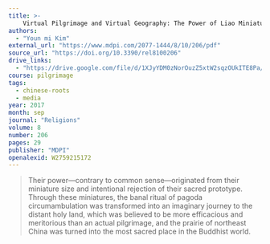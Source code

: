 ```yaml
---
title: >-
    Virtual Pilgrimage and Virtual Geography: The Power of Liao Miniature Pagodas (907–1125)
authors:
  - "Youn mi Kim"
external_url: "https://www.mdpi.com/2077-1444/8/10/206/pdf"
source_url: "https://doi.org/10.3390/rel8100206"
drive_links:
  - "https://drive.google.com/file/d/1XJyYDM0zNorOuzZ5xtW2sqzOUkITE8Pa/view?usp=drivesdk"
course: pilgrimage
tags:
  - chinese-roots
  - media
year: 2017
month: sep
journal: "Religions"
volume: 8
number: 206
pages: 29
publisher: "MDPI"
openalexid: W2759215172
---
```


> Their power—contrary to common sense—originated from their miniature size and intentional rejection of their sacred prototype.
> Through these miniatures, the banal ritual of pagoda circumambulation was transformed into an imaginary journey to the distant holy land, which was believed to be more efficacious and meritorious than an actual pilgrimage, and the prairie of northeast China was turned into the most sacred place in the Buddhist world.

